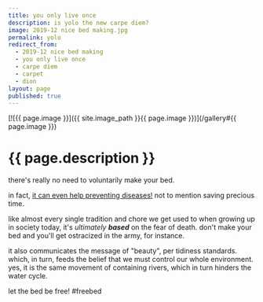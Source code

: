 ```yaml
---
title: you only live once
description: is yolo the new carpe diem?
image: 2019-12 nice bed making.jpg
permalink: yolo
redirect_from:
  - 2019-12 nice bed making
  - you only live once
  - carpe diem
  - carpet
  - dion
layout: page
published: true
---
```


[![{{ page.image }}]({{ site.image_path }}{{ page.image }})](/gallery#{{ page.image }})

# {{ page.description }}

there's really no need to voluntarily make your bed.

in fact, [it can even help preventing diseases!](//cregox.net/bedding) not to mention saving precious time.

like almost every single tradition and chore we get used to when growing up in society today, it's *ultimately __based__* on the fear of death. don't make your bed and you'll get ostracized in the army, for instance.

it also communicates the message of "beauty", per tidiness standards. which, in turn, feeds the belief that we must control our whole environment. yes, it is the same movement of containing rivers, which in turn hinders the water cycle.

let the bed be free! #freebed
